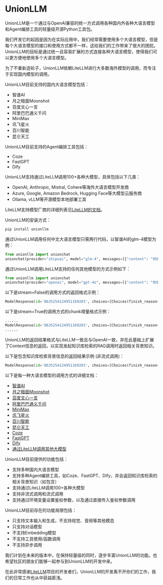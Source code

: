 # UnionLLM

UnionLLM是一个通过与OpenAI兼容的统一方式调用各种国内外各种大语言模型和Agent编排工具的轻量级开源Python工具包。

我们开发它的起因是因为在实际应用中，我们经常需要使用多个大语言模型，但是每个大语言模型的接口和使用方式都不一样，这给我们的工作带来了很大的困扰。UnionLLM的目标是通过统一且容易扩展的方式连接各种大语言模型，使得我们可以更方便地使用多个大语言模型。

为了不重新造轮子，UnionLLM依赖LiteLLM进行大多数海外模型的调用，而专注于实现国内模型的调用。

UnionLLM目前支持的国内大语言模型包括：
- 智谱AI
- 月之暗面Moonshot
- 百度文心一言
- 阿里巴巴通义千问
- MiniMax
- 讯飞星火
- 百川智能
- 昆仑天工

UnionLLM目前支持的Agent编排工具包括：
- Coze
- FastGPT
- Dify

UnionLLM支持通过LiteLLM调用100+各种大模型，具体包括以下几类：
- OpenAI, Anthropic, Mistral, Cohere等海外大语言模型开发商
- Azure, Google, Amazon Bedrock, Hugging Face等大模型云服务商
- Ollama, vLLM等开源模型本地部署工具

LiteLLM支持模型厂商的详细列表见[LiteLLM的文档](https://docs.litellm.ai/docs/providers)。


UnionLLM的安装方式：
```bash
pip install unionllm
```

通过UnionLLM调用任何中文大语言模型只需两行代码，以智谱AI的glm-4模型为例：
```python
from unionllm import unionchat
unionchat(provider="zhipuai", model="glm-4", messages=[{"content": "你的开发者是谁？", "role": "user"}], stream=False)
```

通过UnionLLM调用LiteLLM支持的任何其他模型的方式示例如下：
```python
from unionllm import unionchat
unionchat(provider="openai", model="gpt-4o", messages=[{"content": "你的开发者是谁？", "role": "user"}], stream=True)
```

以下是stream=False的调用方式的返回格式示例：
```python
ModelResponse(id='8635254124951169203', choices=[Choices(finish_reason='stop', index=0, message=Message(content='我是人工智能助手。', role='assistant'))], created=1715570856, model=model, object='chat.completion', system_fingerprint=None, usage=Usage(prompt_tokens=9, completion_tokens=27, total_tokens=36))
```

以下是stream=True的调用方式的chunk增量格式示例：
```python
......
ModelResponse(id='8635254124951169203', choices=[Choices(finish_reason='stop', index=0, message=Message(content='我是人工智能助手。', role='assistant'))], created=1715570856, model=model, object='chat.completion', system_fingerprint=None, usage=Usage(prompt_tokens=9, completion_tokens=27, total_tokens=36))
......
```

UnionLLM的返回结果格式与LiteLLM一致且与OpenAI一致，并在此基础上扩展了Context信息的返回，以实现发起知识库检索的RAG调用时返回相关背景知识。

以下是包含知识库检索背景信息的返回结果示例 (非流式调用)：
```python
ModelResponse(id='8635254124951169203', choices=[Choices(finish_reason='stop', index=0, message=Message(content='我是人工智能助手。', role='assistant'))], created=1715570856, model=model, object='chat.completion', system_fingerprint=None, usage=Usage(prompt_tokens=9, completion_tokens=27, total_tokens=36),context=[Context(id=1, content='retrieved context information 1', score=0.96240234375), Context(id=2, content='retrieved context information 2', score=0.7978515625), Context(id=3, content='retrieved context information 3', score=0.71142578125)])
```

以下是每一种大语言模型的调用方式的详细文档：
- [智谱AI](docs/zhipuai.md)
- [月之暗面Moonshot](docs/moonshot.md)
- [百度文心一言](docs/baidu.md)
- [阿里巴巴通义千问](docs/qwen.md)
- [MiniMax](docs/minimax.md)
- [讯飞星火](docs/xunfei.md)
- [百川智能](docs/baichuan.md)
- [昆仑天工](docs/tiangong.md)
- [Coze](docs/coze.md)
- [FastGPT](docs/fastgpt.md)
- [Dify](docs/dify.md)
- [通过LiteLLM调用其他大模型](docs/litellm.md)

UnionLLM目前提供的功能包括：
- 支持多种国内大语言模型
- 支持多种Agent编排工具，如Coze、FastGPT、Dify，并会返回知识库检索的相关背景知识（如包含）
- 支持通过LiteLLM调用100+各种大模型
- 支持非流式调用和流式调用
- 支持通过环境变量设置鉴权参数，以及通过直接传入鉴权参数调用

UnionLLM目前存在的功能局限包括：
- 只支持文本输入和生成，不支持视觉、音频等其他模态
- 只支持对话模型
- 不支持Embedding模型
- 不支持工具使用/函数调用
- 不支持异步调用

我们计划在未来的版本中，在保持轻量级的同时，逐步丰富UnionLLM的功能。也希望社区的朋友们能够一起参与到UnionLLM的开发中来。

在此非常感谢[LiteLLM](https://github.com/BerriAI/litellm)项目的开发者们，UnionLLM的开发离不开你们的工作，我们的日常工作也从中获益匪浅。